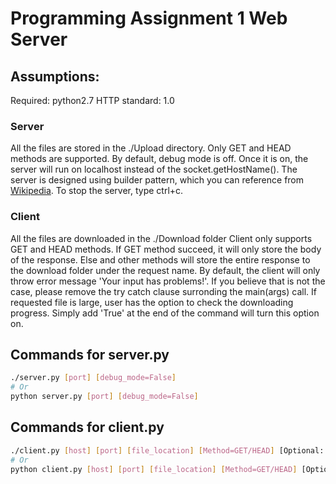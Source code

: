 # Programming Assignment 1 Web Server

## Assumptions:

Required: python2.7
HTTP standard: 1.0   

### Server
All the files are stored in the ./Upload directory. 
Only GET and HEAD methods are supported. 
By default, debug mode is off. Once it is on, the server will run on localhost instead of the socket.getHostName(). 
The server is designed using builder pattern, which you can reference from [Wikipedia](https://en.wikipedia.org/wiki/Builder_pattern).
To stop the server, type ctrl+c.

### Client
All the files are downloaded in the ./Download folder
Client only supports GET and HEAD methods. 
If GET method succeed, it will only store the body of the response.
Else and other methods will store the entire response to the download folder under the request name.
By default, the client will only throw error message 'Your input has problems!'. If you believe that is not the case, please remove the try catch clause surronding the main(args) call.
If requested file is large, user has the option to check the downloading progress. Simply add 'True' at the end of the command will turn this option on.

## Commands for server.py
```bash
./server.py [port] [debug_mode=False]
# Or
python server.py [port] [debug_mode=False]
```

## Commands for client.py
```bash
./client.py [host] [port] [file_location] [Method=GET/HEAD] [Optional: verbose=True/False]
# Or
python client.py [host] [port] [file_location] [Method=GET/HEAD] [Optional: verbose=True/False]
```
